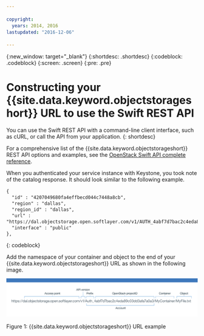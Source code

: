 ```yaml
---

copyright:
  years: 2014, 2016
lastupdated: "2016-12-06"

---
```

{:new_window: target="_blank"}
{:shortdesc: .shortdesc}
{:codeblock: .codeblock}
{:screen: .screen}
{:pre: .pre}


# Constructing your {{site.data.keyword.objectstorageshort}} URL to use the Swift REST API

You can use the Swift REST API with a command-line client interface, such as cURL, or call the API from your application.
{: shortdesc}


For a comprehensive list of the {{site.data.keyword.objectstorageshort}} REST API options and examples, see the [OpenStack Swift API complete reference](http://developer.openstack.org/api-ref-objectstorage-v1.html).

When you authenticated your service instance with Keystone, you took note of the catalog response. It should look similar to the following example.

```
{
  "id" : "4207049680fa4effbecd044c7448a8cb",
  "region" : "dallas",
  "region_id" : "dallas",
  "url" : "https://dal.objectstorage.open.softlayer.com/v1/AUTH_4abf7d7bac2c4eda89c03dd3afa7a0a3",
  "interface" : "public"
},
```
{: codeblock}


Add the namespace of your container and object to the end of your {{site.data.keyword.objectstorageshort}} URL as shown in the following image.

![{{site.data.keyword.objectstorageshort}} URL pieces shown in an example image](images/swift_URL.png)
  
Figure 1: {{site.data.keyword.objectstorageshort}} URL example
